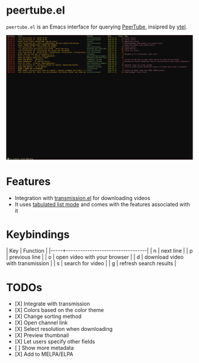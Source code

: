 # peertube.el
`peertube.el` is an Emacs interface for querying [PeerTube](https://joinpeertube.org), insipred by [ytel](https://github.com/gRastello/ytel).

![](./demo.png)

# Features
- Integration with [transmission.el](https://github.com/a13/transmission.el) for downloading videos
- It uses [tabulated list mode](https://www.gnu.org/software/emacs/manual/html_node/elisp/Tabulated-List-Mode.html) and comes with the features associated with it

# Keybindings
| Key | Function                         |
|-----+----------------------------------|
| n   | next line                        |
| p   | previous line                    |
| o   | open video with your browser     |
| d   | download video with transmission |
| s   | search for video                 |
| g   | refresh search results           |

# TODOs
- \[X\] Integrate with transmission
- \[X\] Colors based on the color theme
- \[X\] Change sorting method
- \[X\] Open channel link
- \[X\] Select resolution when downloading
- \[X\] Preview thumbnail
- \[X\] Let users specify other fields
- \[ \] Show more metadata
- \[X\] Add to MELPA/ELPA
